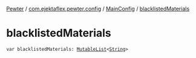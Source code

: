 [Pewter](../../index.md) / [com.ejektaflex.pewter.config](../index.md) / [MainConfig](index.md) / [blacklistedMaterials](./blacklisted-materials.md)

# blacklistedMaterials

`var blacklistedMaterials: `[`MutableList`](https://kotlinlang.org/api/latest/jvm/stdlib/kotlin.collections/-mutable-list/index.html)`<`[`String`](https://kotlinlang.org/api/latest/jvm/stdlib/kotlin/-string/index.html)`>`